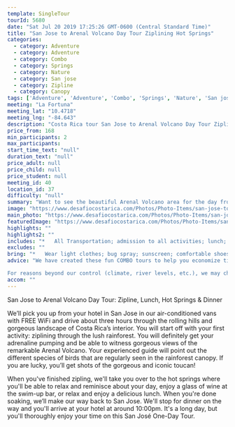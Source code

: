```yaml
---
template: SingleTour
tourId: 5680
date: "Sat Jul 20 2019 17:25:26 GMT-0600 (Central Standard Time)"
title: "San Jose to Arenal Volcano Day Tour Ziplining Hot Springs"
categories: 
  - category: Adventure
  - category: Adventure
  - category: Combo
  - category: Springs
  - category: Nature
  - category: San jose
  - category: Zipline
  - category: Canopy
tags: ['Adventure', 'Adventure', 'Combo', 'Springs', 'Nature', 'San jose', 'Zipline', 'Canopy']
meeting: "La Fortuna"
meeting_lat: "10.4718"
meeting_lng: "-84.643"
description: "Costa Rica tour San Jose to Arenal Volcano Day Tour Ziplining Hot Springs, id 5680"
price_from: 168
min_participants: 2
max_participants: 
start_time_text: "null"
duration_text: "null"
price_adult: null
price_child: null
price_student: null
meeting_id: 40
location_id: 37
difficulty: "null"
summary: "Want to see the beautiful Arenal Volcano area for the day from San Jose? You'll be able to experience some of the most popular tours that are available at the Arenal Volcano: ziplining through the rainforest near the base of the Arenal Volcano and soaking in natural hot springs. This all-inclusive day trip includes your tours, lunch, dinner and round-trip transportation so you won't have to worry about a thing - just sit back, relax and enjoy the wonders of the Arenal..."
image: "https://www.desafiocostarica.com/Photos/Photo-Items/san-jose-to-arenal-volcano-day-tour-ziplining-hot-springs-1419875998.jpg"
main_photo: "https://www.desafiocostarica.com/Photos/Photo-Items/san-jose-to-arenal-volcano-day-tour-ziplining-hot-springs-1419875998.jpg"
featuredImage: "https://www.desafiocostarica.com/Photos/Photo-Items/san-jose-to-arenal-volcano-day-tour-ziplining-hot-springs-1419875998.jpg"
highlights: ""
highlights2: ""
includes: "*   All Transportation; admission to all activities; lunch; dinner; professional driver"
excludes: ""
bring: "*   Wear light clothes; bug spray; sunscreen; comfortable shoes; bring a camera; jacket or sweater; swimming gear and towel"
advice: "We have created these fun COMBO tours to help you economize time and money on your vacation - we will coordinate your tour pick-ups and drop-offs and in some COMBOs, you may have a short break back at your hotel to take a breather before the next tour. Please keep your itinerary with you so you are aware of your COMBO logistics.

For reasons beyond our control (climate, river levels, etc.), we may change to a more-suitable tour with an equal or similar adventure-appeal or offer other tour options so you don't miss out on a fun day in Costa Rica. We reserve the right to cancel a trip due to unfavorable conditions & will only run a tour according to our policies. Full refund is given if (on rare occasion) no tour is run. This adventure involves some inherent risk and physical exertion, so you must be in good physical condition! While the recommended weight limit for our canyoneering (rappelling) tour and most zip line tours is 220 lbs (100 kilos) it’s more about waist size than weight as the ropes (canyoneering) and cables (zip lines) are rated for well over 220 lbs but the maximum waist size for the harnesses used for these tours is 42 inches. So if you are a little over 220 lbs but your waist is less than 42 inches you can still do these tours."
accom: ""
---
```

San Jose to Arenal Volcano Day Tour: Zipline, Lunch, Hot Springs & Dinner

We’ll pick you up from your hotel in San Jose in our air-conditioned vans with FREE WiFi and drive about three hours through the rolling hills and gorgeous landscape of Costa Rica’s interior. You will start off with your first activity: ziplining through the lush rainforest. You will definitely get your adrenaline pumping and be able to witness gorgeous views of the remarkable Arenal Volcano. Your experienced guide will point out the different species of birds that are regularly seen in the rainforest canopy. If you are lucky, you’ll get shots of the gorgeous and iconic toucan!

When you've finished zipling, we'll take you over to the hot springs where you'll be able to relax and reminisce about your day, enjoy a glass of wine at the swim-up bar, or relax and enjoy a delicious lunch. When you're done soaking, we’ll make our way back to San Jose. We'll stop for dinner on the way and you'll arrive at your hotel at around 10:00pm. It's a long day, but you'll thoroughly enjoy your time on this San José One-Day Tour.